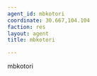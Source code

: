```yaml
---
agent_id: mbkotori
coordinate: 30.667,104.104
faction: res
layout: agent
title: mbkotori

---
```


mbkotori